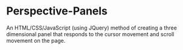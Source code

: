 # Perspective-Panels

An HTML/CSS/JavaScript (using JQuery) method of creating a three dimensional panel that responds to the cursor movement and scroll movement on the page.
